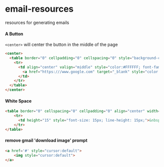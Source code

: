 # email-resources
resources for generating emails


#### A Button
`<center>` will center the button in the middle of the page
```html
<center>
  <table border="0" cellpadding="0" cellspacing="0" style="background-color:blue; border:1px solid blue; border-radius:3px;">
    <tr>
      <td align="center" valign="middle" style="color:#FFFFFF; font-family:Helvetica, Arial, sans-serif; font-size:16px; font-weight:bold; line-height:100%; padding-top:10px; padding-right:20px; padding-bottom:10px; padding-left:20px;">
        <a href="https:///www.google.com" target="_blank" style="color:#FFFFFF; text-decoration:none;">Button!!</a>
      </td>
    </tr>
  </table>
</center>
```

#### White Space

```html
<table border="0" cellspacing="0" cellpadding="0" align="center" width="100%">
    <tr>
      <td height="15" style="font-size: 15px; line-height: 15px;">&nbsp;</td>
    </tr>
</table>
```

#### remove gmail 'download image' prompt

```html
<a href='#' style="cursor:default">
    <img style="cursor:default">
</a>
```
